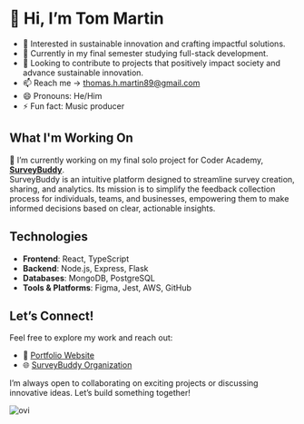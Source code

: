 # 👋 Hi, I’m Tom Martin

- 👀 Interested in sustainable innovation and crafting impactful solutions.  
- 🌱 Currently in my final semester studying full-stack development.  
- 💞️ Looking to contribute to projects that positively impact society and advance sustainable innovation.  
- 📫 Reach me -> thomas.h.martin89@gmail.com  
- 😄 Pronouns: He/Him  
- ⚡ Fun fact: Music producer  

## What I'm Working On  

🎯 I’m currently working on my final solo project for Coder Academy, **[SurveyBuddy](https://github.com/Survey-Buddy)**.   <br>
SurveyBuddy is an intuitive platform designed to streamline survey creation, sharing, and analytics. Its mission is to simplify the feedback collection process for individuals, teams, and businesses, empowering them to make informed decisions based on clear, actionable insights.  

## Technologies 

- **Frontend**: React, TypeScript  
- **Backend**: Node.js, Express, Flask 
- **Databases**: MongoDB, PostgreSQL  
- **Tools & Platforms**: Figma, Jest, AWS, GitHub

## Let’s Connect!  

Feel free to explore my work and reach out:  
- 🔗 [Portfolio Website](https://tommartin-portfolio25.netlify.app/)
- 🌐 [SurveyBuddy Organization](https://github.com/Survey-Buddy) 

I’m always open to collaborating on exciting projects or discussing innovative ideas. Let’s build something together! 

<!---
TommyMart/TommyMart is a ✨ special ✨ repository because its `README.md` (this file) appears on your GitHub profile.
You can click the Preview link to take a look at your changes.
--->

<img src="https://github-readme-stats.vercel.app/api/top-langs?username=TommyMart&show_icons=true&locale=en&layout=compact&theme=chartreuse-dark" alt="ovi" />

